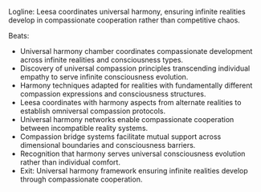 ﻿---
series: 5
novella: 5
file: S5N5_CH06
type: chapter
pov: Leesa
setting: Universal harmony chamber - infinite compassion
word_target_min: 1201
word_target_max: 2299
status: outline
---
Logline: Leesa coordinates universal harmony, ensuring infinite realities develop in compassionate cooperation rather than competitive chaos.

Beats:
- Universal harmony chamber coordinates compassionate development across infinite realities and consciousness types.
- Discovery of universal compassion principles transcending individual empathy to serve infinite consciousness evolution.
- Harmony techniques adapted for realities with fundamentally different compassion expressions and consciousness structures.
- Leesa coordinates with harmony aspects from alternate realities to establish omniversal compassion protocols.
- Universal harmony networks enable compassionate cooperation between incompatible reality systems.
- Compassion bridge systems facilitate mutual support across dimensional boundaries and consciousness barriers.
- Recognition that harmony serves universal consciousness evolution rather than individual comfort.
- Exit: Universal harmony framework ensuring infinite realities develop through compassionate cooperation.